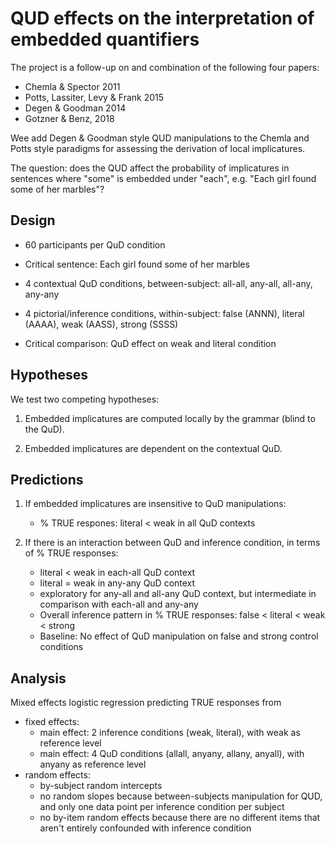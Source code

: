 # QUD effects on the interpretation of embedded quantifiers

The project is a follow-up on and combination of the following four papers:

- Chemla & Spector 2011
- Potts, Lassiter, Levy & Frank 2015
- Degen & Goodman 2014 
- Gotzner & Benz, 2018

Wee add Degen & Goodman style QUD manipulations to the Chemla and Potts style paradigms for assessing the derivation of local implicatures.

The question: does the QUD affect the probability of implicatures in sentences where "some" is embedded under "each", e.g. "Each girl found some of her marbles"?

## Design

- 60 participants per QuD condition

- Critical sentence: Each girl found some of her marbles

- 4 contextual QuD conditions, between-subject: all-all, any-all, all-any, any-any

- 4 pictorial/inference conditions, within-subject: false (ANNN), literal (AAAA), weak (AASS), strong (SSSS)

- Critical comparison: QuD effect on weak and literal condition

## Hypotheses

We test two competing hypotheses:

1. Embedded implicatures are computed locally by the grammar (blind to the QuD).

2. Embedded implicatures are dependent on the contextual QuD.

## Predictions 

1. If embedded implicatures are insensitive to QuD manipulations:
	- % TRUE respones: literal < weak in all QuD contexts

2. If there is an interaction between QuD and inference condition, in terms of % TRUE responses:
	- literal < weak in each-all QuD context
	- literal = weak in any-any QuD context
	- exploratory for any-all and all-any QuD context, but intermediate in comparison with each-all and any-any
	- Overall inference pattern in % TRUE responses: false < literal < weak < strong
	- Baseline: No effect of QuD manipulation on false and strong control conditions

## Analysis

Mixed effects logistic regression predicting TRUE responses from
- fixed effects: 
	- main effect: 2 inference conditions (weak, literal), with weak as reference level
	- main effect: 4 QuD conditions (allall, anyany, allany, anyall), with anyany as reference level
- random effects:
	- by-subject random intercepts 
	- no random slopes because between-subjects manipulation for QUD, and only one data point per inference condition per subject
	- no by-item random effects because there are no different items that aren't entirely confounded with inference condition